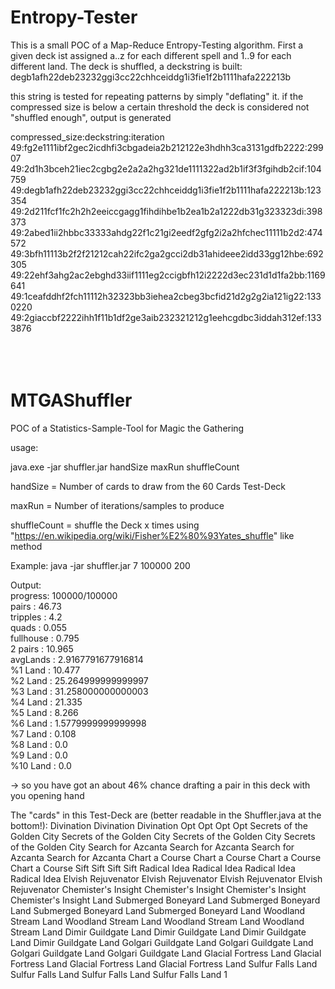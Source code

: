 # Entropy-Tester
This is a small POC of a Map-Reduce Entropy-Testing algorithm. First a given deck ist assigned a..z for each different spell and 1..9 for each different land. The deck is shuffled, a deckstring is built:
degb1afh22deb23232ggi3cc22chhceiddg1i3fie1f2b1111hafa222213b

this string is tested for repeating patterns by simply "deflating" it. if the compressed size is below a certain threshold the deck is considered not "shuffled enough", output is generated

compressed_size:deckstring:iteration<br>
49:fg2e1111ibf2gec2icdhfi3cbgadeia2b212122e3hdhh3ca3131gdfb2222:29907<br>
49:2d1h3bceh21iec2cgbg2e2a2a2hg321de1111322ad2b1if3f3fgihdb2cif:104759<br>
49:degb1afh22deb23232ggi3cc22chhceiddg1i3fie1f2b1111hafa222213b:123354<br>
49:2d211fcf1fc2h2h2eeiccgagg1fihdihbe1b2ea1b2a1222db31g323323di:398373<br>
49:2abed1ii2hbbc33333ahdg22f1c21gi2eedf2gfg2i2a2hfchec11111b2d2:474572<br>
49:3bfh11113b2f2f21212cah22ifc2ga2gcci2db31ahideee2idd33gg12hbe:692305<br>
49:22ehf3ahg2ac2ebghd33iif1111eg2ccigbfh12i2222d3ec231d1d1fa2bb:1169641<br>
49:1ceafddhf2fch11112h32323bb3iehea2cbeg3bcfid21d2g2g2ia121ig22:1330220<br>
49:2giaccbf2222ihh1f11b1df2ge3aib232321212g1eehcgdbc3iddah312ef:1333876<br>
<br>
<br>
<br>
# MTGAShuffler
POC of a Statistics-Sample-Tool for Magic the Gathering

usage:

java.exe -jar shuffler.jar handSize maxRun shuffleCount

handSize = Number of cards to draw from the 60 Cards Test-Deck

maxRun = Number of iterations/samples to produce

shuffleCount = shuffle the Deck x times using "https://en.wikipedia.org/wiki/Fisher%E2%80%93Yates_shuffle" like method

Example:
java -jar shuffler.jar 7 100000 200

Output:<br>
progress: 100000/100000<br>
pairs : 46.73<br>
tripples : 4.2<br>
quads : 0.055<br>
fullhouse : 0.795<br>
2 pairs : 10.965<br>
avgLands : 2.9167791677916814<br>
%1 Land : 10.477<br>
%2 Land : 25.264999999999997<br>
%3 Land : 31.258000000000003<br>
%4 Land : 21.335<br>
%5 Land : 8.266<br>
%6 Land : 1.5779999999999998<br>
%7 Land : 0.108<br>
%8 Land : 0.0<br>
%9 Land : 0.0<br>
%10 Land : 0.0<br>

-> so you have got an about 46% chance drafting a pair in this deck with you opening hand


The "cards" in this Test-Deck are (better readable in the Shuffler.java at the bottom!):
Divination
Divination
Divination
Opt
Opt
Opt
Opt
Secrets of the Golden City
Secrets of the Golden City
Secrets of the Golden City
Secrets of the Golden City
Search for Azcanta
Search for Azcanta
Search for Azcanta
Search for Azcanta
Chart a Course
Chart a Course
Chart a Course
Chart a Course
Sift
Sift
Sift
Sift
Radical Idea
Radical Idea
Radical Idea
Radical Idea
Elvish Rejuvenator
Elvish Rejuvenator
Elvish Rejuvenator
Elvish Rejuvenator
Chemister's Insight
Chemister's Insight
Chemister's Insight
Chemister's Insight
Land Submerged Boneyard
Land Submerged Boneyard
Land Submerged Boneyard
Land Submerged Boneyard
Land Woodland Stream
Land Woodland Stream
Land Woodland Stream
Land Woodland Stream
Land Dimir Guildgate
Land Dimir Guildgate
Land Dimir Guildgate
Land Dimir Guildgate
Land Golgari Guildgate
Land Golgari Guildgate
Land Golgari Guildgate
Land Golgari Guildgate
Land Glacial Fortress
Land Glacial Fortress
Land Glacial Fortress
Land Glacial Fortress
Land Sulfur Falls
Land Sulfur Falls
Land Sulfur Falls
Land Sulfur Falls
Land 1
